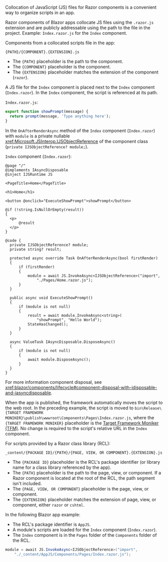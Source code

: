 Collocation of JavaScript (JS) files for Razor components is a convenient way to organize scripts in an app.

Razor components of Blazor apps collocate JS files using the `.razor.js` extension and are publicly addressable using the path to the file in the project. Example: `Index.razor.js` for the `Index` component.

Components from a collocated scripts file in the app:

`{PATH}/{COMPONENT}.{EXTENSION}.js`

* The `{PATH}` placeholder is the path to the component.
* The `{COMPONENT}` placeholder is the component.
* The `{EXTENSION}` placeholder matches the extension of the component (`razor`).

A JS file for the `Index` component is placed next to the `Index` component (`Index.razor`). In the `Index` component, the script is referenced at its path.

`Index.razor.js`:

```javascript
export function showPrompt(message) {
  return prompt(message, 'Type anything here');
}
```

In the `OnAfterRenderAsync` method of the `Index` component (`Index.razor`) with `module` is a private nullable <xref:Microsoft.JSInterop.IJSObjectReference> of the component class (`private IJSObjectReference? module;`).

`Index` component (`Index.razor`):

  ```razor
@page "/"
@implements IAsyncDisposable
@inject IJSRuntime JS

<PageTitle>Home</PageTitle>

<h1>Home</h1>

<button @onclick="ExecuteShowPrompt">showPrompt</button>

@if (!string.IsNullOrEmpty(result))
{
    <p>
        @result
    </p>
}

@code {
    private IJSObjectReference? module;
    private string? result;

    protected async override Task OnAfterRenderAsync(bool firstRender)
    {
        if (firstRender)
        {
            module = await JS.InvokeAsync<IJSObjectReference>("import",
                "./Pages/Home.razor.js");
        }
    }

    public async void ExecuteShowPrompt()
    {
        if (module is not null)
        {
            result = await module.InvokeAsync<string>(
                "showPrompt", "Hello World");
            StateHasChanged();
        }
    }

    async ValueTask IAsyncDisposable.DisposeAsync()
    {
        if (module is not null)
        {
            await module.DisposeAsync();
        }
    }
}
```

For more information component disposal, see <xref:blazor/components/lifecycle#component-disposal-with-idisposable-and-iasyncdisposable>.

When the app is published, the framework automatically moves the script to the web root. In the preceding example, the script is moved to `bin\Release\{TARGET FRAMEWORK MONIKER}\publish\wwwroot\Components\Pages\Index.razor.js`, where the `{TARGET FRAMEWORK MONIKER}` placeholder is the [Target Framework Moniker (TFM)](/dotnet/standard/frameworks). No change is required to the script's relative URL in the `Index` component.

For scripts provided by a Razor class library (RCL):

`_content/{PACKAGE ID}/{PATH}/{PAGE, VIEW, OR COMPONENT}.{EXTENSION}.js`

* The `{PACKAGE ID}` placeholder is the RCL's package identifier (or library name for a class library referenced by the app).
* The `{PATH}` placeholder is the path to the page, view, or component. If a Razor component is located at the root of the RCL, the path segment isn't included.
* The `{PAGE, VIEW, OR COMPONENT}` placeholder is the page, view, or component.
* The `{EXTENSION}` placeholder matches the extension of page, view, or component, either `razor` or `cshtml`.

In the following Blazor app example:

* The RCL's package identifier is `AppJS`.
* A module's scripts are loaded for the `Index` component (`Index.razor`).
* The `Index` component is in the `Pages` folder of the `Components` folder of the RCL.

```csharp
module = await JS.InvokeAsync<IJSObjectReference>("import", 
    "./_content/AppJS/Components/Pages/Index.razor.js");
```

